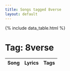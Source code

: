 ```yaml
---
title: Songs tagged 8verse
layout: default
---
```

{% include data_table.html %}
# Tag: 8verse
<table id='song-table'><thead><th>Song</th><th>Lyrics</th><th>Tags</th></thead>
